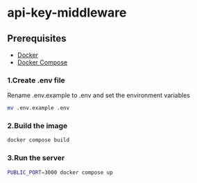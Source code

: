 # api-key-middleware

## Prerequisites
- [Docker](https://docs.docker.com/get-docker/)
- [Docker Compose](https://docs.docker.com/compose/install/)

### 1.Create .env file
Rename .env.example to .env and set the environment variables
```bash
mv .env.example .env
```
### 2.Build the image
```bash
docker compose build
```
### 3.Run the server
```bash
PUBLIC_PORT=3000 docker compose up
```

[//]: # (### 4. Migration)

[//]: # (```mysql )

[//]: # (```)
